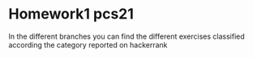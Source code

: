 # Homework1 pcs21
In the different branches you can find the different exercises classified according the category reported on hackerrank

